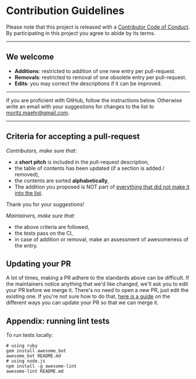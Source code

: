 # Contribution Guidelines

Please note that this project is released with a
[Contributor Code of Conduct](CODE_OF_CONDUCT.md). By participating in this
project you agree to abide by its terms.

---

## We welcome

- **Additions**: restricted to addition of one new entry per pull-request.
- **Removals**: restricted to removal of one obsolete entry per pull-request.
- **Edits**: you may correct the descriptions if it can be improved.

---

  If you are proficient with GitHub, follow the instructions below. Otherwise write an email with your suggestions for changes to the list to moritz.maehr@gmail.com.

---

## Criteria for accepting a pull-request

*Contributors, make sure that*:

- a **short pitch** is included in the pull-request description,
- the table of contents has been updated (if a section is added / removed),
- the contents are sorted **alphabetically**,
- The addition you proposed is NOT part of [everything that did not make it into the list](https://github.com/maehr/awesome-digital-history/wiki).

Thank you for your suggestions!

*Maintainers, make sure that*:

- the above criteria are followed,
- the tests pass on the CI,
- in case of addition or removal, make an assessment of
  awesomeness of the entry.

## Updating your PR

A lot of times, making a PR adhere to the standards above can be difficult.
If the maintainers notice anything that we'd like changed, we'll ask you to
edit your PR before we merge it. There's no need to open a new PR, just edit
the existing one. If you're not sure how to do that,
[here is a guide](https://github.com/RichardLitt/knowledge/blob/master/github/amending-a-commit-guide.md)
on the different ways you can update your PR so that we can merge it.

## Appendix: running lint tests

To run tests locally:

    # using ruby
    gem install awesome_bot
    awesome_bot README.md
    # using node.js
    npm install -g awesome-lint
    awesome-lint README.md
